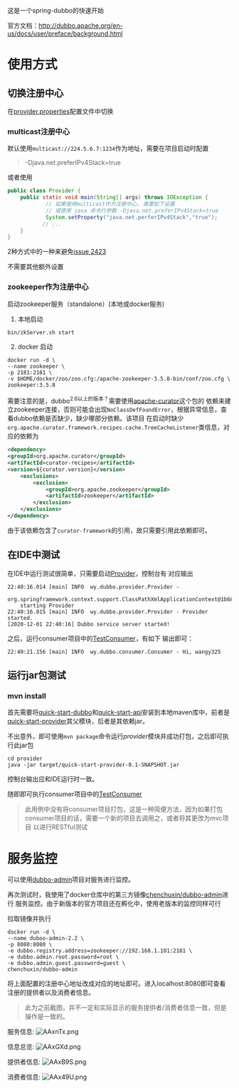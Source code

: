 这是一个spring-dubbo的快速开始

官方文档：http://dubbo.apache.org/en-us/docs/user/preface/background.html

# 使用方式

## 切换注册中心

在[provider.properties](./provider/src/main/resources/spring/provider.properties)配置文件中切换

### multicast注册中心

默认使用`multicast://224.5.6.7:1234`作为地址，需要在项目启动时配置

> -Djava.net.preferIPv4Stack=true

或者使用

```java
public class Provider {
    public static void main(String[] args) throws IOException {
            // 如果使用multicast作为注册中心, 需要如下设置
            // 或使用 java 命令行参数 -Djava.net.preferIPv4Stack=true
            System.setProperty("java.net.perferIPv4Stack","true");
           // ...
    }
}
```

2种方式中的一种来避免[issue 2423](https://github.com/apache/dubbo/issues/2423)

不需要其他额外设置

### zookeeper作为注册中心

启动zookeeper服务（standalone）(本地或docker服务)

1. 本地启动

```shell script
bin/zkServer.sh start
```

2. docker 启动

```shell script
docker run -d \
--name zookeeper \
-p 2181:2181 \
-v $HOME/docker/zoo/zoo.cfg:/apache-zookeeper-3.5.8-bin/conf/zoo.cfg \
zookeeper:3.5.8
```

需要注意的是，dubbo<sup>2.6以上的版本？</sup>需要使用[apache-curator](https://github.com/apache/curator)这个包的
依赖来建立zookeeper连接，否则可能会出现`NoClassDefFoundError`，根据异常信息，查看dubbo依赖是否缺少，缺少哪部分依赖。该项目
在启动时缺少`org.apache.curator.framework.recipes.cache.TreeCacheListener`类信息，对应的依赖为

```xml
<dependency>
<groupId>org.apache.curator</groupId>
<artifactId>curator-recipes</artifactId>
<version>${curator.version}</version>
    <exclusions>
        <exclusion>
            <groupId>org.apache.zookeeper</groupId>
            <artifactId>zookeeper</artifactId>
        </exclusion>
    </exclusions>
</dependency>
```
由于该依赖包含了`curator-framework`的引用，故只需要引用此依赖即可。

## 在IDE中测试

在IDE中运行测试很简单，只需要启动[Provider](./provider/src/main/java/wy.dubbo.provider/Provider.java)，控制台有
对应输出

```
22:40:16.014 [main] INFO  wy.dubbo.provider.Provider - 
    org.springframework.context.support.ClassPathXmlApplicationContext@1b68b9a4: 
    starting Provider
22:40:16.015 [main] INFO  wy.dubbo.provider.Provider - Provider started.
[2020-12-01 22:40:16] Dubbo service server started!
```

之后，运行consumer项目中的[TestConsumer](./consumer/src/test/java/wy/dubbo/consumer/TestConsumer.java)，有如下
输出即可：

```
22:40:21.156 [main] INFO  wy.dubbo.consumer.Consumer - Hi, wangy325
```

## 运行jar包测试

### mvn install

首先需要将[quick-start-dubbo](pom.xml)和[quick-start-api](./api/pom.xml)安装到本地maven库中，前者是
[quick-start-provider](./provider/pom.xml)其父模块，后者是其依赖jar。

不出意外，即可使用`mvn package`命令运行*provider*模块并成功打包，之后即可执行此jar包

```shell
cd provider
java -jar target/quick-start-provider-0.1-SNAPSHOT.jar
```
控制台输出应和IDE运行时一致。

随即即可执行consumer项目中的[TestConsumer](./consumer/src/test/java/wy/dubbo/consumer/TestConsumer.java)

> 此用例中没有将consumer项目打包，这是一种简便方法，因为如果打包consumer项目的话，需要一个新的项目去调用之，或者将其更改为mvc项目
以进行RESTful测试

# 服务监控

可以使用[dubbo-admin](https://github.com/apache/incubator-dubbo)项目对服务进行监控。

再次测试时，我使用了docker仓库中的第三方镜像[chenchuxin/dubbo-admin](https://hub.docker.com/r/chenchuxin/dubbo-admin)进行
服务监控。由于新版本的官方项目还在孵化中，使用老版本的监控同样可行

拉取镜像并执行

```shell script
docker run -d \
--name duboo-admin-2.2 \
-p 8080:8080 \
-e dubbo.registry.address=zookeeper://192.168.1.101:2181 \
-e dubbo.admin.root.password=root \
-e dubbo.admin.guest.password=guest \
chenchuxin/dubbo-admin 
```

将上面配置的注册中心地址改成对应的地址即可。进入localhost:8080即可查看注册的提供者以及消费者信息。

> 此为之前截图，并不一定和实际显示的服务提供者/消费者信息一致，但是操作是一致的。

服务信息:
![AAxnTx.png](https://s2.ax1x.com/2019/03/14/AAxnTx.png)

信息总览:
![AAxGXd.png](https://s2.ax1x.com/2019/03/14/AAxGXd.png)

提供者信息:
![AAxB9S.png](https://s2.ax1x.com/2019/03/14/AAxB9S.png)

消费者信息:
![AAx49U.png](https://s2.ax1x.com/2019/03/14/AAx49U.png)